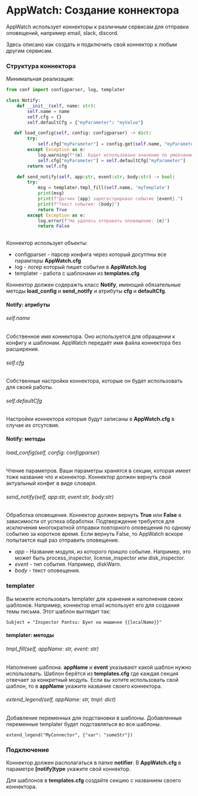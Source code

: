 # AppWatch: Создание коннектора

AppWatch использует коннекторы к различным сервисам для отправки оповещений, например email, slack, discord.

Здесь описано как создать и подключить свой коннектор к любым другим сервисам.



### Структура коннектора

Минимальная реализация:

```python
from conf import configparser, log, templater

class Notify:
    def __init__(self, name: str):
        self.name = name
        self.cfg = {}
        self.defaultCfg = {"myParameter": "myValue"}

​	def load_config(self, config: configparser) -> dict:	
		try:
			self.cfg["myParameter"] = config.get(self.name, "myParameter")
		except Exception as e:
            log.warning(f"{e}. Будет использовано значение по умолчанию")
			self.cfg["myParameter"] = self.defaultCfg["myParameter"]
		return self.cfg

	def send_notify(self, app:str, event:str, body:str) -> bool:
		try:
            msg = templater.tmpl_fill(self.name, 'myTemplate')
			print(msg)
			print(f"Датчик {app} зарегестрировал событие {event}.")
			print(f"Текст события: {body}")
            return True
        except Exception as e:
            log.error(f"Не удалось отправить оповещение: {e}")
            return False
            
```

Коннектор использует объекты:

- configparser - парсер конфига  через который досутпны все парамтеры **AppWatch.cfg** 
- log - логер который пишет события в **AppWatch.log**
- templater - работа с шаблонами из **templates.cfg**

Коннектор должен содеражть класс **Notify**, имеющий обязательные методы **load_config** и **send_notify** и атрибуты **cfg** и **defaultCfg**.



#### Notify: атрибуты

###### self.name

Собственное имя коннектора. Оно используется для обращении к конфигу и шаблонам. AppWatch передаёт имя файла коннектора без расширения.

###### self.cfg

Собственные настройки коннектора, которые он будет использовать для своей работы. 

###### self.defaultCfg

Настройки коннектора которые будут записаны в **AppWatch.cfg** в случае их отсутсвия.



#### Notify: методы

###### load_config(self, config: configparser)

Чтение параметров. Ваши параметры хранятся в секции, которая имеет тоже название что и коннектор. Коннектор должен вернуть свой актуальный конфиг в виде словаря.

###### send_notify(self, app:str, event:str, body:str)

Обработка оповещения. Коннектор должен вернуть **True** или **False** в зависимости от успеха обработки. Подтверждение требуется для исключения многократной отправки повторного оповещения по одному событию за короткое время. Если вернуть False, то AppWatch вскоре попытается ещё раз отправить оповещение.

- *app* - Название модуля, из которого пришло событие. Например, это может быть process_inspector, license_inspector или disk_inspector.
- *event* - тип события. Например, diskWarn.
- *body* - текст оповещения.



### templater 

Вы можете использовать templater для хранения и наполнения своих шаблонов. Например, коннектор email использует его для создания темы письма. Этот шаблон выглядит так:

`Subject = "Inspector Pantsu: Бунт на машинке {{localName}}"`



#### templater: методы

###### tmpl_fill(self, appName: str, event: str)

Наполнение шаблона. **appName** и **event** указывают какой шаблон нужно использовать. Шаблон берётся из **templates.cfg** где каждая секция отвечает за конкретный модуль. Если вы хотите использовать свой шаблон, то в **appName** укажите название своего коннектора.

###### extend_legend(self, appName: str, tmpl: dict)

Добавление переменных для подстановки в шаблоны. Добавленные переменные templater будет подставляться во все шаблоны.

```extend_legend("MyConnector", {"var": "someStr"})```



### Подключение

Коннектор должен располагаться в папке **notifier**. В **AppWatch.cfg** в параметре **[notify]type** укажите свой коннектор.

Для шаблонов в **templates.cfg** создайте секцию с названием своего коннектора.

